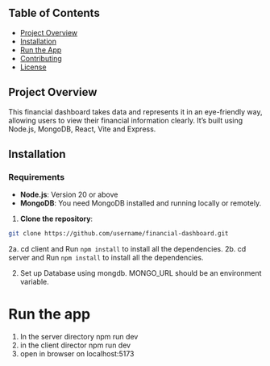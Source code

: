 ## Table of Contents

- [Project Overview](#project-overview)
- [Installation](#installation)
- [Run the App](#run-the-app)
- [Contributing](#contributing)
- [License](#license)

## Project Overview

This financial dashboard takes data and represents it in an eye-friendly way, allowing users to view their financial information clearly. It’s built using Node.js, MongoDB, React, Vite and Express.

## Installation

### Requirements

- **Node.js**: Version 20 or above
- **MongoDB**: You need MongoDB installed and running locally or remotely.

1.  **Clone the repository**:

```bash
git clone https://github.com/username/financial-dashboard.git


```

2a. cd client and Run `npm install` to install all the dependencies.
2b. cd server and Run `npm install` to install all the dependencies.

2. Set up Database using mongdb. MONGO_URL should be an environment variable.

# Run the app

1. In the server directory npm run dev
2. in the client director npm run dev
3. open in browser on localhost:5173
